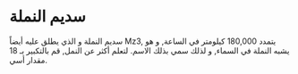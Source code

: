 # سديم النملة

سديم النملة و الذي يطلق عليه أيضاً Mz3, يتمدد 180,000 كيلومتر في الساعة, و هو
يشبه النملة في السماء, و لذلك سمي بذلك الاسم. لتعلم أكثر عن النمل, قم بالتكبير
بـ 18 مقدار أسي.
